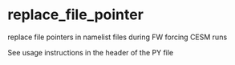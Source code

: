 # replace_file_pointer
replace file pointers in namelist files during FW forcing CESM runs

See usage instructions in the header of the PY file
